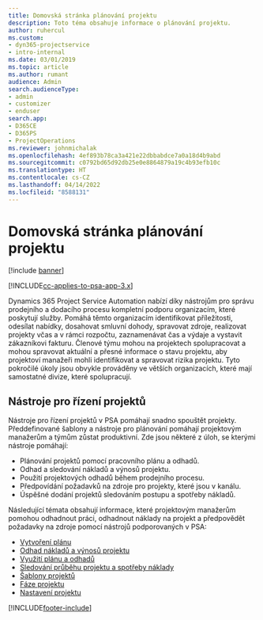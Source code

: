 ```yaml
---
title: Domovská stránka plánování projektu
description: Toto téma obsahuje informace o plánování projektu.
author: ruhercul
ms.custom:
- dyn365-projectservice
- intro-internal
ms.date: 03/01/2019
ms.topic: article
ms.author: rumant
audience: Admin
search.audienceType:
- admin
- customizer
- enduser
search.app:
- D365CE
- D365PS
- ProjectOperations
ms.reviewer: johnmichalak
ms.openlocfilehash: 4ef893b78ca3a421e22dbbabdce7a0a18d4b9abd
ms.sourcegitcommit: c0792bd65d92db25e0e8864879a19c4b93efb10c
ms.translationtype: HT
ms.contentlocale: cs-CZ
ms.lasthandoff: 04/14/2022
ms.locfileid: "8588131"
---
```

# <a name="project-planning-home-page"></a>Domovská stránka plánování projektu

[!include [banner](../includes/psa-now-project-operations.md)]

[!INCLUDE[cc-applies-to-psa-app-3.x](../includes/cc-applies-to-psa-app-3x.md)]

Dynamics 365 Project Service Automation nabízí díky nástrojům pro správu prodejního a dodacího procesu kompletní podporu organizacím, které poskytují služby. Pomáhá těmto organizacím identifikovat příležitosti, odesílat nabídky, dosahovat smluvní dohody, spravovat zdroje, realizovat projekty včas a v rámci rozpočtu, zaznamenávat čas a výdaje a vystavit zákazníkovi fakturu. Členové týmu mohou na projektech spolupracovat a mohou spravovat aktuální a přesné informace o stavu projektu, aby projektoví manažeři mohli identifikovat a spravovat rizika projektu. Tyto pokročilé úkoly jsou obvykle prováděny ve větších organizacích, které mají samostatné divize, které spolupracují.

## <a name="project-management-tools"></a>Nástroje pro řízení projektů

Nástroje pro řízení projektů v PSA pomáhají snadno spouštět projekty. Předdefinované šablony a nástroje pro plánování pomáhají projektovým manažerům a týmům zůstat produktivní. Zde jsou některé z úloh, se kterými nástroje pomáhají:

- Plánování projektů pomocí pracovního plánu a odhadů.
- Odhad a sledování nákladů a výnosů projektu.
- Použití projektových odhadů během prodejního procesu.
- Předpovídání požadavků na zdroje pro projekty, které jsou v kanálu.
- Úspěšné dodání projektů sledováním postupu a spotřeby nákladů.

Následující témata obsahují informace, které projektovým manažerům pomohou odhadnout práci, odhadnout náklady na projekt a předpovědět požadavky na zdroje pomocí nástrojů podporovaných v PSA:

- [Vytvoření plánu](project-creating.md)
- [Odhad nákladů a výnosů projektu](project-estimating.md)
- [Využití plánu a odhadů](project-leveraging.md)
- [Sledování průběhu projektu a spotřeby náklady](project-tracking.md)
- [Šablony projektů](project-templates.md)
- [Fáze projektu](project-stages.md)
- [Nastavení projektu](project-settings.md)


[!INCLUDE[footer-include](../includes/footer-banner.md)]
